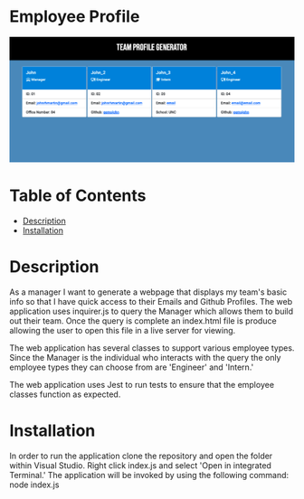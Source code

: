# <b>Employee Profile</b>

![Example Image of the Web Application](https://github.com/gemsjohn/employee-profile/blob/main/assets/img/demo.png)
  
  # <b>Table of Contents</b>
  - [Description](#description)
  - [Installation](#installation)
 
  # Description
  <p>As a manager I want to generate a webpage that displays my team's basic info so that I have quick access to their Emails and Github Profiles. The web application uses inquirer.js to query the Manager which allows them to build out their team. Once the query is complete an index.html file is produce allowing the user to open this file in a live server for viewing.</p>

  <p>The web application has several classes to support various employee types. Since the Manager is the individual who interacts with the query the only employee types they can choose from are 'Engineer' and 'Intern.'</p>

  <p>The web application uses Jest to run tests to ensure that the employee classes function as expected.</p>

  # Installation
  <p>In order to run the application clone the repository and open the folder within Visual Studio. Right click index.js and select 'Open in integrated Terminal.' The application will be invoked by using the following command: node index.js</p>
